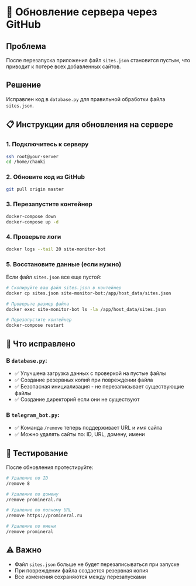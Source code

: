 # 🚀 Обновление сервера через GitHub

## Проблема
После перезапуска приложения файл `sites.json` становится пустым, что приводит к потере всех добавленных сайтов.

## Решение
Исправлен код в `database.py` для правильной обработки файла `sites.json`.

## 📋 Инструкции для обновления на сервере

### 1. Подключитесь к серверу
```bash
ssh root@your-server
cd /home/chanki
```

### 2. Обновите код из GitHub
```bash
git pull origin master
```

### 3. Перезапустите контейнер
```bash
docker-compose down
docker-compose up -d
```

### 4. Проверьте логи
```bash
docker logs --tail 20 site-monitor-bot
```

### 5. Восстановите данные (если нужно)
Если файл `sites.json` все еще пустой:

```bash
# Скопируйте ваш файл sites.json в контейнер
docker cp sites.json site-monitor-bot:/app/host_data/sites.json

# Проверьте размер файла
docker exec site-monitor-bot ls -la /app/host_data/sites.json

# Перезапустите контейнер
docker-compose restart
```

## 🎯 Что исправлено

### В `database.py`:
- ✅ Улучшена загрузка данных с проверкой на пустые файлы
- ✅ Создание резервных копий при повреждении файла
- ✅ Безопасная инициализация - не перезаписывает существующие файлы
- ✅ Создание директорий если они не существуют

### В `telegram_bot.py`:
- ✅ Команда `/remove` теперь поддерживает URL и имя сайта
- ✅ Можно удалять сайты по: ID, URL, домену, имени

## 🧪 Тестирование

После обновления протестируйте:

```bash
# Удаление по ID
/remove 8

# Удаление по домену
/remove promineral.ru

# Удаление по полному URL
/remove https://promineral.ru

# Удаление по имени
/remove promineral
```

## ⚠️ Важно

- Файл `sites.json` больше не будет перезаписываться при запуске
- При повреждении файла создается резервная копия
- Все изменения сохраняются между перезапусками
